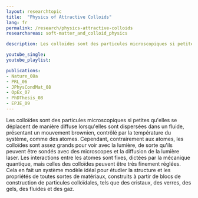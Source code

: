 ```yaml
---
layout: researchtopic
title:  "Physics of Attractive Colloids"
lang: fr
permalink: /research/physics-attractive-colloids
researchareas: soft-matter_and_colloid_physics

description: Les colloïdes sont des particules microscopiques si petites qu'elles se déplacent de manière diffuse lorsqu'elles sont dispersées dans un fluide, présentant un mouvement brownien, contrôlé par la température du système, comme des atomes. Cependant, contrairement aux atomes, les colloïdes sont assez grands pour voir avec la lumière, de sorte qu'ils peuvent être sondés avec des microscopes et la diffusion de la lumière laser.

youtube_single: 
youtube_playlist: 

publications:
- Nature_08a
- PRL_06
- JPhysCondMat_08
- OpEx_07
- PhDThesis_08
- EPJE_09
---
```

Les colloïdes sont des particules microscopiques si petites qu'elles se déplacent de manière diffuse lorsqu'elles sont dispersées dans un fluide, présentant un mouvement brownien, contrôlé par la température du système, comme des atomes. Cependant, contrairement aux atomes, les colloïdes sont assez grands pour voir avec la lumière, de sorte qu'ils peuvent être sondés avec des microscopes et la diffusion de la lumière laser. Les interactions entre les atomes sont fixes, dictées par la mécanique quantique, mais celles des colloïdes peuvent être très finement réglées. Cela en fait un système modèle idéal pour étudier la structure et les propriétés de toutes sortes de matériaux, construits à partir de blocs de construction de particules colloïdales, tels que des cristaux, des verres, des gels, des fluides et des gaz.